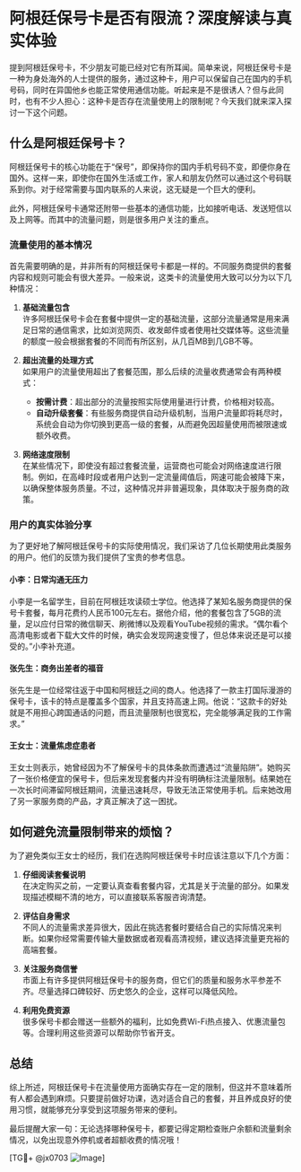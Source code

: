 # 阿根廷保号卡是否有限流？深度解读与真实体验

提到阿根廷保号卡，不少朋友可能已经对它有所耳闻。简单来说，阿根廷保号卡是一种为身处海外的人士提供的服务，通过这种卡，用户可以保留自己在国内的手机号码，同时在异国他乡也能正常使用通信功能。听起来是不是很诱人？但与此同时，也有不少人担心：这种卡是否存在流量使用上的限制呢？今天我们就来深入探讨一下这个问题。

## 什么是阿根廷保号卡？

阿根廷保号卡的核心功能在于“保号”，即保持你的国内手机号码不变，即便你身在国外。这样一来，即使你在国外生活或工作，家人和朋友仍然可以通过这个号码联系到你。对于经常需要与国内联系的人来说，这无疑是一个巨大的便利。

此外，阿根廷保号卡通常还附带一些基本的通信功能，比如接听电话、发送短信以及上网等。而其中的流量问题，则是很多用户关注的重点。

### 流量使用的基本情况

首先需要明确的是，并非所有的阿根廷保号卡都是一样的。不同服务商提供的套餐内容和规则可能会有很大差异。一般来说，这类卡的流量使用大致可以分为以下几种情况：

1. **基础流量包含**  
   许多阿根廷保号卡会在套餐中提供一定的基础流量，这部分流量通常是用来满足日常的通信需求，比如浏览网页、收发邮件或者使用社交媒体等。这些流量的额度一般会根据套餐的不同而有所区别，从几百MB到几GB不等。

2. **超出流量的处理方式**  
   如果用户的流量使用超出了套餐范围，那么后续的流量收费通常会有两种模式：
   - **按需计费**：超出部分的流量按照实际使用量进行计费，价格相对较高。
   - **自动升级套餐**：有些服务商提供自动升级机制，当用户流量即将耗尽时，系统会自动为你切换到更高一级的套餐，从而避免因超量使用而被限速或额外收费。

3. **网络速度限制**  
   在某些情况下，即使没有超过套餐流量，运营商也可能会对网络速度进行限制。例如，在高峰时段或者用户达到一定流量阈值后，网速可能会被降下来，以确保整体服务质量。不过，这种情况并非普遍现象，具体取决于服务商的政策。

### 用户的真实体验分享

为了更好地了解阿根廷保号卡的实际使用情况，我们采访了几位长期使用此类服务的用户。他们的反馈为我们提供了宝贵的参考信息。

#### 小李：日常沟通无压力
小李是一名留学生，目前在阿根廷攻读硕士学位。他选择了某知名服务商提供的保号卡套餐，每月花费约人民币100元左右。据他介绍，他的套餐包含了5GB的流量，足以应付日常的微信聊天、刷微博以及观看YouTube视频的需求。“偶尔看个高清电影或者下载大文件的时候，确实会发现网速变慢了，但总体来说还是可以接受的。”小李补充道。

#### 张先生：商务出差者的福音
张先生是一位经常往返于中国和阿根廷之间的商人。他选择了一款主打国际漫游的保号卡，该卡的特点是覆盖多个国家，并且支持高速上网。他说：“这款卡的好处就是不用担心跨国通话的问题，而且流量限制也很宽松，完全能够满足我的工作需求。”

#### 王女士：流量焦虑症患者
王女士则表示，她曾经因为不了解保号卡的具体条款而遭遇过“流量陷阱”。她购买了一张价格便宜的保号卡，但后来发现套餐内并没有明确标注流量限制。结果她在一次长时间滞留阿根廷期间，流量迅速耗尽，导致无法正常使用手机。后来她改用了另一家服务商的产品，才真正解决了这一困扰。

## 如何避免流量限制带来的烦恼？

为了避免类似王女士的经历，我们在选购阿根廷保号卡时应该注意以下几个方面：

1. **仔细阅读套餐说明**  
   在决定购买之前，一定要认真查看套餐内容，尤其是关于流量的部分。如果发现描述模糊不清的地方，可以直接联系客服咨询清楚。

2. **评估自身需求**  
   不同人的流量需求差异很大，因此在挑选套餐时要结合自己的实际情况来判断。如果你经常需要传输大量数据或者观看高清视频，建议选择流量更充裕的高端套餐。

3. **关注服务商信誉**  
   市面上有许多提供阿根廷保号卡的服务商，但它们的质量和服务水平参差不齐。尽量选择口碑较好、历史悠久的企业，这样可以降低风险。

4. **利用免费资源**  
   很多保号卡都会赠送一些额外的福利，比如免费Wi-Fi热点接入、优惠流量包等。合理利用这些资源可以帮助你节省开支。

## 总结

综上所述，阿根廷保号卡在流量使用方面确实存在一定的限制，但这并不意味着所有人都会遇到麻烦。只要提前做好功课，选对适合自己的套餐，并且养成良好的使用习惯，就能够充分享受到这项服务带来的便利。

最后提醒大家一句：无论选择哪种保号卡，都要记得定期检查账户余额和流量剩余情况，以免出现意外停机或者超额收费的情况哦！

[TG💪+ @jx0703 ![Image](https://github.com/user-attachments/assets/dbca1d08-cadb-493c-b0ec-ad6f7a83f270)]